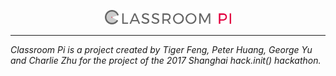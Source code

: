 <p align="center"><img width="40%" src="media/logo.png" /></p>

-------------------------------------------------------------------------------

*Classroom Pi is a project created by Tiger Feng, Peter Huang, George Yu and Charlie Zhu for the project of the 2017 Shanghai hack.init() hackathon.*
